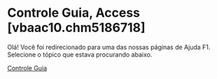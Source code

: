 
# Controle Guia, Access [vbaac10.chm5186718]

Olá! Você foi redirecionado para uma das nossas páginas de Ajuda F1. Selecione o tópico que estava procurando abaixo.

[Controle Guia](http://msdn.microsoft.com/library/07b7f765-1c74-073e-4c0d-b1b300b898c9%28Office.15%29.aspx)
